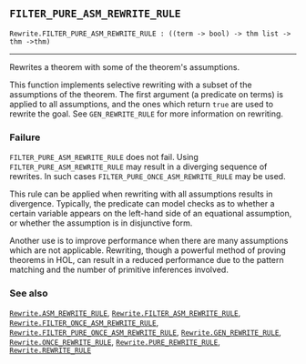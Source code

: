 ## `FILTER_PURE_ASM_REWRITE_RULE`

``` hol4
Rewrite.FILTER_PURE_ASM_REWRITE_RULE : ((term -> bool) -> thm list -> thm ->thm)
```

------------------------------------------------------------------------

Rewrites a theorem with some of the theorem's assumptions.

This function implements selective rewriting with a subset of the
assumptions of the theorem. The first argument (a predicate on terms) is
applied to all assumptions, and the ones which return `true` are used to
rewrite the goal. See `GEN_REWRITE_RULE` for more information on
rewriting.

### Failure

`FILTER_PURE_ASM_REWRITE_RULE` does not fail. Using
`FILTER_PURE_ASM_REWRITE_RULE` may result in a diverging sequence of
rewrites. In such cases `FILTER_PURE_ONCE_ASM_REWRITE_RULE` may be used.

This rule can be applied when rewriting with all assumptions results in
divergence. Typically, the predicate can model checks as to whether a
certain variable appears on the left-hand side of an equational
assumption, or whether the assumption is in disjunctive form.

Another use is to improve performance when there are many assumptions
which are not applicable. Rewriting, though a powerful method of proving
theorems in HOL, can result in a reduced performance due to the pattern
matching and the number of primitive inferences involved.

### See also

[`Rewrite.ASM_REWRITE_RULE`](#Rewrite.ASM_REWRITE_RULE),
[`Rewrite.FILTER_ASM_REWRITE_RULE`](#Rewrite.FILTER_ASM_REWRITE_RULE),
[`Rewrite.FILTER_ONCE_ASM_REWRITE_RULE`](#Rewrite.FILTER_ONCE_ASM_REWRITE_RULE),
[`Rewrite.FILTER_PURE_ONCE_ASM_REWRITE_RULE`](#Rewrite.FILTER_PURE_ONCE_ASM_REWRITE_RULE),
[`Rewrite.GEN_REWRITE_RULE`](#Rewrite.GEN_REWRITE_RULE),
[`Rewrite.ONCE_REWRITE_RULE`](#Rewrite.ONCE_REWRITE_RULE),
[`Rewrite.PURE_REWRITE_RULE`](#Rewrite.PURE_REWRITE_RULE),
[`Rewrite.REWRITE_RULE`](#Rewrite.REWRITE_RULE)
